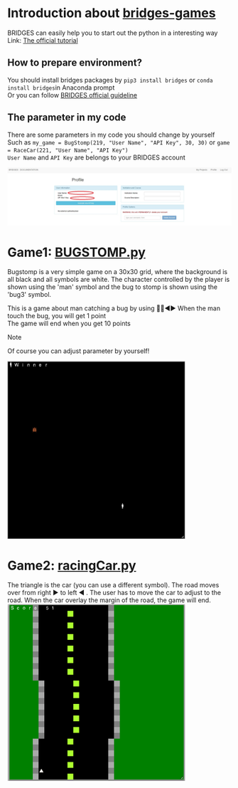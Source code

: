 # Introduction about [bridges-games](http://bridges-games.herokuapp.com/)  
BRIDGES can easily help you to start out the python in a interesting way  
Link: [The official tutorial](https://bridgesuncc.github.io/tutorials/NonBlockingGame.html)  
## How to prepare environment?
You should install bridges packages by `pip3 install bridges` or `conda install bridges`in Anaconda prompt  
Or you can follow [BRIDGES official guideline](https://bridgesuncc.github.io/bridges_setup.html)  
## The parameter in my code
There are some parameters in my code you should change by yourself  
Such as `my_game = BugStomp(219, "User Name", "API Key", 30, 30)` or `game = RaceCar(221, "User Name", "API Key")`  
`User Name` and `API Key` are belongs to your BRIDGES account  
  
<img src="pictures/Bridges_profile.jpg" width="1200">  

# Game1: [BUGSTOMP.py](https://github.com/jasper060/bridges-games/blob/main/BUGSTOMP.py)   
Bugstomp is a very simple game on a 30x30 grid, where the background is all black and all symbols are white. The character controlled by the player is shown using the 'man' symbol and the bug to stomp is shown using the 'bug3' symbol.  
  
This is a game about man catching a bug by using :arrow_up_small::arrow_down_small::arrow_backward::arrow_forward: 
When the man touch the bug, you will get 1 point  
The game will end when you get 10 points  
>[!NOTE]
> Of course you can adjust parameter by yourself!  
<img src="/pictures/BUGSTOMP.png" width="400">  


# Game2: [racingCar.py](https://github.com/jasper060/bridges-games/blob/main/racingCar.py)  
The triangle is the car (you can use a different symbol). The road moves over from right :arrow_forward: to left :arrow_backward: . The user has to move the car to adjust to the road. When the car overlay the margin of the road, the game will end.  
<img src="/pictures/racingCar.png" width="400">  
